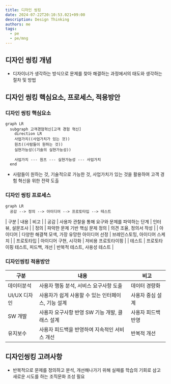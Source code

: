 ```yaml
---
title: 디자인 씽킹
date: 2024-07-22T20:10:53.021+09:00
description: Design Thinking
authors: me
tags: 
  - pe
  - pe/mng
---
```


## 디자인 씽킹 개념

- 디자이너가 생각하는 방식으로 문제를 찾아 해결하는 과정에서의 태도와 생각하는 절차 및 방법

## 디자인 씽킹 핵심요소, 프로세스, 적용방안

### 디자인 씽킹 핵심요소

```mermaid
graph LR
  subgraph 고객경험혁신[고객 경험 혁신]
    direction LR
    사업가치((사업가치가 있는 것))
    원츠((사람들이 원하는 것))
    실현가능성((기술의 실현가능성))

    사업가치 --- 원츠 --- 실현가능성 --- 사업가치
  end
```

- 사람들이 원하는 것, 기술적으로 가능한 것, 사업가치가 있는 것을 활용하여 고객 경험 혁신을 위한 전략 도출

### 디자인 씽킹 프로세스

```mermaid
graph LR
  공감 --> 정의 --> 아이디어 --> 프로토타입 --> 테스트
```

| 구분 | 내용 | 비고 |
| 공감 | 사용자 관찰을 통해 요구와 문제를 파악하는 단계 | 인터뷰, 설문조사 |
| 정의 | 파악한 문제 기반 핵심 문제 정의 | 의견 조율, 정의서 작성 |
| 아이디어 | 다양한 해결책 모색, 가장 유망한 아이디어 선정 | 브레인스토밍, 아이디어 스케치 |
| 프로토타입 | 아이디어 구현, 시각화 | 저비용 프로토타이핑 |
| 테스트 | 프로토타이핑 테스트, 피드백, 개선 | 반복적 테스트, 사용성 테스트 |

### 디자인씽킹 적용방안

| 구분 | 내용 | 비고 |
| --- | --- | --- |
| 데이터분석 | 사용자 행동 분석, 서비스 요구사항 도출 | 데이터 경량화 |
| UI/UX 디자인 | 사용자가 쉽게 사용할 수 있는 인터페이스, 기능 설계 | 사용자 중심 설계 |
| SW 개발 | 사용자 요구사항 반영 SW 기능 개발, 클래스 설계 | 사용자 피드백 반영 |
| 유지보수 | 사용자 피드백을 반영하여 지속적인 서비스 개선 | 반복적 개선 |

## 디자인씽킹 고려사항

- 반복적으로 문제를 정의하고 분석, 개선해나가기 위해 실패를 학습의 기회로 삼고 새로운 시도를 하는 조직문화 조성 필요
